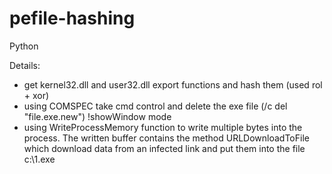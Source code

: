 # pefile-hashing
Python

Details:
- get kernel32.dll and user32.dll export functions and hash them (used rol + xor)
- using COMSPEC take cmd control and delete the exe file  (/c del "file.exe.new") !showWindow mode
- using WriteProcessMemory function to write multiple bytes into the process. The written buffer contains the method URLDownloadToFile which download data from an infected link and put them into the file  c:\\1.exe
